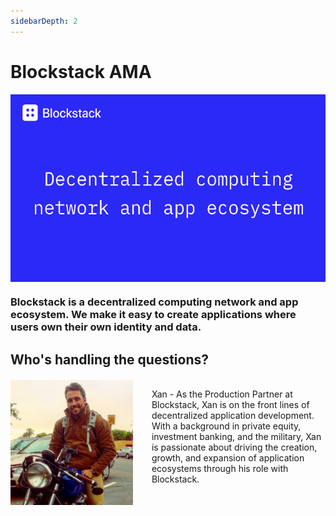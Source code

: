 ```yaml
---
sidebarDepth: 2
---
```


# Blockstack AMA

<img src="./blockstack.png" height="300" style="display: block;">

### Blockstack is a decentralized computing network and app ecosystem. We make it easy to create applications where users own their own identity and data.

## Who's handling the questions?

<div style="margin: 20px 0; display: flex;">
<img src="./xan-blockstack.jpg" height="200" style="margin-right: 30px;">
<p>
Xan -  As the Production Partner at Blockstack, Xan is on the front lines of decentralized application development. With a background in private equity, investment banking, and the military, Xan is passionate about driving the creation, growth, and expansion of application ecosystems through his role with Blockstack.
</p>
</div>